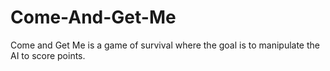 # Come-And-Get-Me
Come and Get Me is a game of survival where the goal is to manipulate the AI to score points. 
